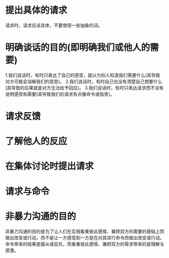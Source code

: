 # 提出具体的请求
 请求时，请求应该具体，不要使用一些抽象的词。
# 明确谈话的目的(即明确我们或他人的需要)
1.我们说话时，有时只表达了自己的感受，就以为别人知道我们需要什么(其导致对方可能会误解我们的意思)。
2.我们说话时，有时自己也没有清楚自己想要什么(其导致的后果就是对方无法给予回应)。
3.我们说话时，有时只表达请求而不没有说明感受和需要(其导致我们的请求有点像命令或指责)。
# 请求反馈

# 了解他人的反应

# 在集体讨论时提出请求

# 请求与命令

# 非暴力沟通的目的
非暴力沟通的目的是为了让人们在互相看重彼此感情、兼顾双方的需要的基础上而做出改变或行动，而不是让一方感受到一方是在对其进行命令而做出改变或行动。命令带来的结果是服从或反抗，而看重彼此感情、兼顾双方的需求带来的是理解与感激。


